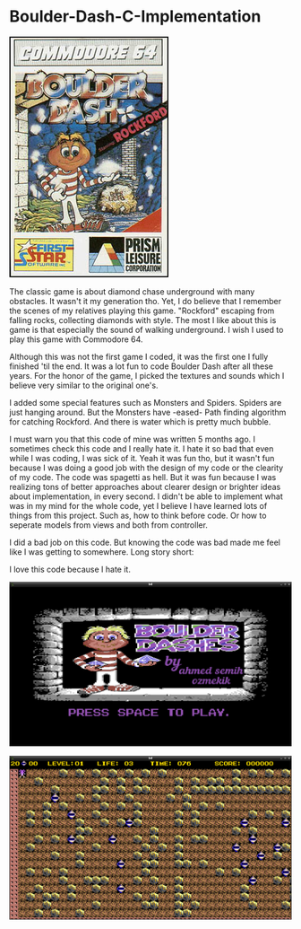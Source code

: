 # Boulder-Dash-C-Implementation


![Boulder Dash](Boulder_dash.jpg)


The classic game is about diamond chase underground with many obstacles. 
It wasn't it my generation tho. Yet, I do believe that I remember the scenes of my relatives playing this game. "Rockford" escaping from falling rocks, collecting diamonds with style. The most I like about this is game is that especially the sound of walking underground. I wish I used to play this game with Commodore 64. 

Although this was not the first game I coded, it was the first one I fully finished 'til the end. It was a lot fun to code Boulder Dash after all these years. For the honor of the game, I picked the textures and sounds which I believe very similar to the original one's. 

I added some special features such as Monsters and Spiders. Spiders are just hanging around. But the Monsters have -eased- Path finding algorithm for catching Rockford. And there is water which is pretty much bubble. 

I must warn you that this code of mine was written 5 months ago. I sometimes check this code and I really hate it. I hate it so bad that even while I was coding, I was sick of it. Yeah it was fun tho, but it wasn't fun because I was doing a good job with the design of my code or the clearity of my code. The code was spagetti as hell. But it was fun because I was realizing tons of better approaches about clearer design or brighter ideas about implementation, in every second. I didn't be able to implement what was in my mind for the whole code, yet I believe I have learned lots of things from this project. Such as, how to think before code. Or how to seperate models from views and both from controller. 

I did a bad job on this code. But knowing the code was bad made me feel like I was getting to somewhere. Long story short:  

I love this code because I hate it.  

![My1](my1.png)




![My1](my2.png)

